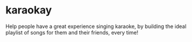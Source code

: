# karaokay
Help people have a great experience singing karaoke, by building the ideal playlist of songs for them and their friends, every time!
